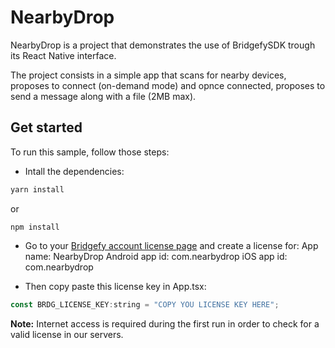 # NearbyDrop
NearbyDrop is a project that demonstrates the use of BridgefySDK trough its React Native interface. 

The project consists in a simple app that scans for nearby devices, proposes to connect (on-demand mode) and opnce connected, proposes to send a message along with a file (2MB max).  

## Get started

To run this sample, follow those steps:

* Intall the dependencies:
```sh
yarn install
```
or 
```
npm install
```

* Go to your [Bridgefy account license page](https://admin.bridgefy.me/license) and create a license for:
App name: NearbyDrop
Android app id: com.nearbydrop
iOS app id: com.nearbydrop

* Then copy paste this license key in App.tsx:

```js
const BRDG_LICENSE_KEY:string = "COPY YOU LICENSE KEY HERE";
```

**Note:** Internet access is required during the first run in order to check for a valid license in our servers.
